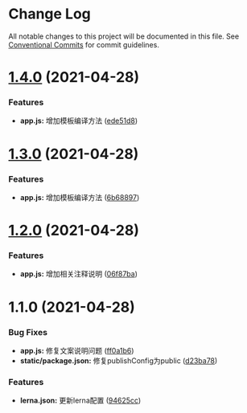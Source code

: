# Change Log

All notable changes to this project will be documented in this file.
See [Conventional Commits](https://conventionalcommits.org) for commit guidelines.

# [1.4.0](https://github.com/qqqiangqiang/result-collection/compare/@dongzhiqiang/static@1.3.0...@dongzhiqiang/static@1.4.0) (2021-04-28)


### Features

* **app.js:** 增加模板编译方法 ([ede51d8](https://github.com/qqqiangqiang/result-collection/commit/ede51d8e380ef0e06a671e13faab88e23b2827b2))





# [1.3.0](https://github.com/qqqiangqiang/result-collection/compare/@dongzhiqiang/static@1.2.0...@dongzhiqiang/static@1.3.0) (2021-04-28)


### Features

* **app.js:** 增加模板编译方法 ([6b68897](https://github.com/qqqiangqiang/result-collection/commit/6b68897d18d8d3e16f45072a9b963af20c892383))





# [1.2.0](https://github.com/qqqiangqiang/result-collection/compare/@dongzhiqiang/static@1.1.0...@dongzhiqiang/static@1.2.0) (2021-04-28)


### Features

* **app.js:** 增加相关注释说明 ([06f87ba](https://github.com/qqqiangqiang/result-collection/commit/06f87ba20bcd1ad5bb17584124207a314ddff216))





# 1.1.0 (2021-04-28)


### Bug Fixes

* **app.js:** 修复文案说明问题 ([ff0a1b6](https://github.com/qqqiangqiang/result-collection/commit/ff0a1b6bc901d9af8ffc0c63a8103cf33621fcc6))
* **static/package.json:** 修复publishConfig为public ([d23ba78](https://github.com/qqqiangqiang/result-collection/commit/d23ba78864e7d6ec47ae4d413f62a6b52f752d42))


### Features

* **lerna.json:** 更新lerna配置 ([94625cc](https://github.com/qqqiangqiang/result-collection/commit/94625ccfe8e36f5b9b8671623faea6ea7a1d6243))
